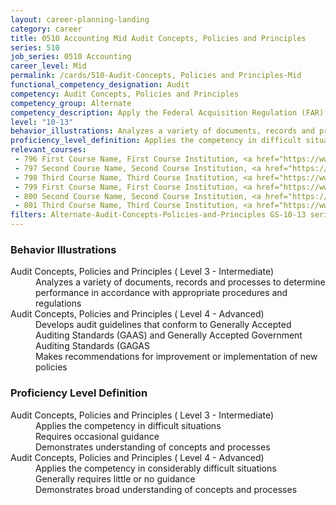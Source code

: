 ```yaml
---
layout: career-planning-landing
category: career
title: 0510 Accounting Mid Audit Concepts, Policies and Principles
series: 510
job_series: 0510 Accounting
career_level: Mid
permalink: /cards/510-Audit-Concepts, Policies and Principles-Mid
functional_competency_designation: Audit
competency: Audit Concepts, Policies and Principles
competency_group: Alternate
competency_description: Apply the Federal Acquisition Regulation (FAR), Generally Accepted Government Auditing Standards (GAGAS), Generally Accepted Auditing Standards (GAAS), fiscal law, internal controls, policies, regulations, principles, standards and procedures governing audit activities 
level: "10-13"
behavior_illustrations: Analyzes a variety of documents, records and processes to determine performance in accordance with appropriate procedures and regulations ? Develops audit guidelines that conform to Generally Accepted Auditing Standards (GAAS) and Generally Accepted Government Auditing Standards (GAGAS ? Makes recommendations for improvement or implementation of new policies
proficiency_level_definition: Applies the competency in difficult situations ? Requires occasional guidance ? Demonstrates understanding of concepts and processes ? Applies the competency in considerably difficult situations ? Generally requires little or no guidance ? Demonstrates broad understanding of concepts and processes
relevant_courses: 
 - 796 First Course Name, First Course Institution, <a href="https://www.cfo.gov">www.cfo.gov</a>
 - 797 Second Course Name, Second Course Institution, <a href="https://www.cfo.gov">www.cfo.gov</a>
 - 798 Third Course Name, Third Course Institution, <a href="https://www.cfo.gov">www.cfo.gov</a>
 - 799 First Course Name, First Course Institution, <a href="https://www.cfo.gov">www.cfo.gov</a>
 - 800 Second Course Name, Second Course Institution, <a href="https://www.cfo.gov">www.cfo.gov</a>
 - 801 Third Course Name, Third Course Institution, <a href="https://www.cfo.gov">www.cfo.gov</a>
filters: Alternate-Audit-Concepts-Policies-and-Principles GS-10-13 series-0510
---
```


<div class="desktop:grid-col-6 margin-y-205">
  <div class="border-top-05 bg-white padding-2 shadow-5 height-full members-hover border-1px border-gray-30 border-top-orange radius-lg">
    <h3>Behavior Illustrations</h3>
    <dl class="text-base"><dt>Audit Concepts, Policies and Principles ( Level 3 - Intermediate)</dt><dd>Analyzes a variety of documents, records and processes to determine performance in accordance with appropriate procedures and regulations</dd><dt>Audit Concepts, Policies and Principles ( Level 4 - Advanced)</dt><dd>Develops audit guidelines that conform to Generally Accepted Auditing Standards (GAAS) and Generally Accepted Government Auditing Standards (GAGAS </dd><dd> Makes recommendations for improvement or implementation of new policies</dd></dl>
  </div>
</div>
<div class="desktop:grid-col-6 margin-y-205">
  <div class="border-top-05 bg-white padding-2 shadow-5 height-full members-hover border-1px border-gray-30 border-top-orange radius-lg">
    <h3>Proficiency Level Definition</h3>
    <dl class="text-base"><dt>Audit Concepts, Policies and Principles ( Level 3 - Intermediate)</dt><dd>Applies the competency in difficult situations </dd><dd> Requires occasional guidance </dd><dd> Demonstrates understanding of concepts and processes</dd><dt>Audit Concepts, Policies and Principles ( Level 4 - Advanced)</dt><dd>Applies the competency in considerably difficult situations </dd><dd> Generally requires little or no guidance </dd><dd> Demonstrates broad understanding of concepts and processes</dd></dl>
  </div>
</div>